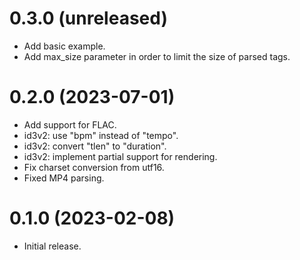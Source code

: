 0.3.0 (unreleased)
=====
- Add basic example.
- Add max_size parameter in order to limit the size of parsed tags.

0.2.0 (2023-07-01)
=====
- Add support for FLAC.
- id3v2: use "bpm" instead of "tempo".
- id3v2: convert "tlen" to "duration".
- id3v2: implement partial support for rendering.
- Fix charset conversion from utf16.
- Fixed MP4 parsing.

0.1.0 (2023-02-08)
=====
- Initial release.
